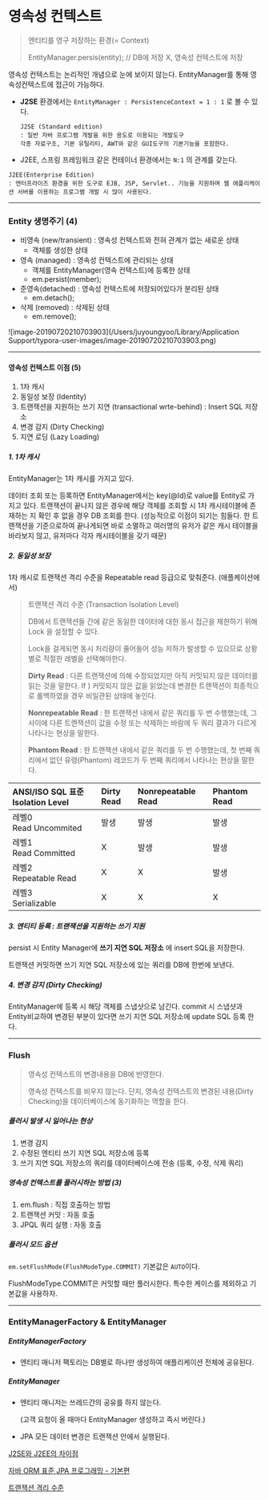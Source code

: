 # 영속성 컨텍스트

> 엔티티를 영구 저장하는 환경(= Context)
>
> EntityManager.persis(entity);  // DB에 저장 X, 영속성 컨텍스트에 저장

영속성 컨텍스트는 논리적인 개념으로 눈에 보이지 않는다. EntityManager를 통해 영속성컨텍스트에 접근이 가능하다.

- **J2SE** 환경에서는 `EntityManager : PersistenceContext = 1 : 1` 로 볼 수 있다.

  ```
  J2SE (Standard edition)
  : 일반 자바 프로그램 개발을 위한 용도로 이용되는 개발도구
  각종 자료구조, 기본 유틸리티, AWT와 같은 GUI도구의 기본기능을 포함한다.
  ```

- J2EE, 스프링 프레임워크 같은 컨테이너 환경에서는 `N:1` 의 관계를 갖는다.

```
J2EE(Enterprise Edition)
: 엔터프라이즈 환경을 위한 도구로 EJB, JSP, Servlet.. 기능을 지원하며 웹 애플리케이션 서버를 이용하는 프로그램 개발 시 많이 사용된다.
```

---

 ### Entity 생명주기 (4)

- 비영속 (new/transient) : 영속성 컨텍스트와 전혀 관계가 없는 새로운 상태
  - 객체를 생성한 상태
- 영속 (managed) : 영속성 컨텍스트에 관리되는 상태
  - 객체를 EntityManager(영속 컨텍스트)에 등록한 상태
  - em.persist(member);
- 준영속(detached) : 영속성 컨텍스트에 저장되어있다가 분리된 상태
  - em.detach();
- 삭제 (removed) : 삭제된 상태
  - em.remove();

![image-20190720210703903](/Users/juyoungyoo/Library/Application Support/typora-user-images/image-20190720210703903.png)



----

#### 영속성 컨텍스트 이점 (5)

1. 1차 캐시
2. 동일성 보장 (Identity)
3. 트랜잭션을 지원하는 쓰기 지연 (transactional wrte-behind) : Insert SQL 저장소
4. 변경 감지 (Dirty Checking)
5. 지연 로딩 (Lazy Loading)



##### 1. 1차 캐시

EntityManager는 1차 캐시를 가지고 있다.

데이터 조회 또는 등록하면 EntityManager에서는 key(@Id)로 value를 Entity로 가지고 있다. 트랜잭션이 끝나지 않은 경우에 해당 객체를 조회할 시 1차 캐시테이블에 존재하는 지 확인 후 없을 경우 DB 조회를 한다.  (성능적으로 이점이 되기는 힘들다. 한 트랜잭션을 기준으로하여 끝나게되면 바로 소멸하고 여러명의 유저가 같은 캐시 테이블을 바라보지 않고, 유저마다 각자 캐시테이블을 갖기 때문)

##### 2. 동일성 보장

1차 캐시로 트랜잭션 격리 수준을 Repeatable read 등급으로 맞춰준다. (애플케이션에서)

> 트랜잭션 격리 수준 (Transaction Isolation Level)
>
>  DB에서 트랜잭션들 간에 같은 동일한 데이터에 대한 동시 접근을 제한하기 위해 Lock 을 설정할 수 있다.
>
> Lock을 걸게되면 동시 처리량이 줄어들어 성능 저하가 발생할 수 있으므로 상황별로 적절한 레벨을 선택해야한다.
>
> **Dirty Read** :  다른 트랜잭션에 의해 수정되었지만 아직 커밋되지 않은 데이터를 읽는 것을 말한다. If ) 커밋되지 않은 값을 읽었는데 변경한 트랜잭션이 최종적으로 롤백하였을 경우 비일관된 상태에 놓인다.
>
> **Nonrepeatable Read** :  한 트랜잭션 내에서 같은 쿼리를 두 번 수행했는데, 그 사이에 다른 트랜잭션이 값을 수정 또는 삭제하는 바람에 두 쿼리 결과가 다르게 나타나는 현상을 말한다.
>
> **Phantom Read** : 한 트랜잭션 내에서 같은 쿼리를 두 번 수행했는데, 첫 번째 쿼리에서 없던 유령(Phantom) 레코드가 두 번째 쿼리에서 나타나는 현상을 말한다.

| ANSI/ISO SQL 표준Isolation Level | Dirty Read | Nonrepeatable Read | Phantom Read |
| :------------------------------- | :--------- | :----------------- | :----------- |
| 레벨0 <br />Read Uncommited      | 발생       | 발생               | 발생         |
| 레벨1 <br />Read Committed       | X          | 발생               | 발생         |
| 레벨2<br />Repeatable Read       | X          | X                  | 발생         |
| 레벨3 <br />Serializable         | X          | X                  | X            |


##### 3. 엔티티 등록 : 트랜잭션을 지원하는 쓰기 지원

persist 시 Entity Manager에 **쓰기 지연 SQL 저장소** 에 insert SQL을 저장한다.

트랜잭션 커밋하면 쓰기 지연 SQL 저장소에 있는 쿼리를 DB에 한번에 보낸다.

##### 4. 변경 감지 (Dirty Checking)

EntityManager에 등록 시 해당 객체를 스냅샷으로 남긴다. commit 시 스냅샷과 Entity비교하여 변경된 부분이 있다면 쓰기 지연 SQL 저장소에 update SQL 등록 한다.

----

### Flush

> 영속성 컨텍스트의 변경내용을 DB에 반영한다.
>
> 영속성 컨텍스트를 비우지 않는다. 단지, 영속성 컨텍스트의 변경된 내용(Dirty Checking)을 데이터베이스에 동기화하는 역할을 한다.

##### 플러시 발생 시 일어나는 현상

1. 변경 감지
2. 수정된 엔티티 쓰기 지연 SQL 저장소에 등록
3. 쓰기 지연 SQL 저장소의 쿼리를 데이터베이스에 전송 (등록, 수정, 삭제 쿼리)



##### 영속성 컨텍스트를 플러시하는 방법 (3)

1. em.flush : 직접 호출하는 방법
2. 트랜잭션 커밋 : 자동 호출
3. JPQL 쿼리 실행  : 자동 호출



##### 플러시 모드 옵션

`em.setFlushMode(FlushModeType.COMMIT)` 기본값은 `AUTO`이다.

FlushModeType.COMMIT은 커밋할 때만 플러시한다. 특수한 케이스를 제외하고 기본값을 사용하자.



---

### EntityManagerFactory & EntityManager

##### EntityManagerFactory

- 엔티티 매니저 팩토리는 DB별로 하나만 생성하여 애플리케이션 전체에 공유된다.

##### EntityManager

- 엔티티 매니저는 쓰레드간의 공유를 하지 않는다.

  (고객 요청이 올 때마다 EntityManager 생성하고 즉시 버린다.)

- JPA 모든 데이터 변경은 트랜잭션 안에서 실행된다.





[J2SE와 J2EE의 차이점](https://java.ihoney.pe.kr/81)

[자바 ORM 표준 JPA 프로그래밍 - 기본편](https://www.inflearn.com/course/ORM-JPA-Basic)

[트랜잭션 격리 수준](http://www.dbguide.net/db.db?cmd=view&boardUid=148216&boardConfigUid=9&boardIdx=138&boardStep=1)

